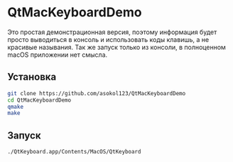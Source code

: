 # QtMacKeyboardDemo
Это простая демонстрационная версия, поэтому информация будет просто выводиться в консоль и использовать коды клавишь, а не красивые называния. Так же запуск только из консоли, в полноценном macOS приложении нет смысла.
## Установка
```bash
git clone https://github.com/asokol123/QtMacKeyboardDemo
cd QtMacKeyboardDemo
qmake
make
```
## Запуск
```bash
./QtKeyboard.app/Contents/MacOS/QtKeyboard
```
